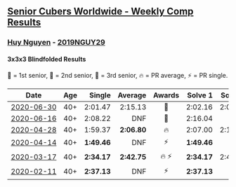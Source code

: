 <style>table {white-space: nowrap;}</style>

## [Senior Cubers Worldwide - Weekly Comp Results](/scw-comp/results/)
### [Huy Nguyen](README.md) - [2019NGUY29](https://www.worldcubeassociation.org/persons/2019NGUY29?event=333bf)
#### 3x3x3 Blindfolded Results

<span style="white-space: nowrap;">🥇 = 1st senior</span>, <span style="white-space: nowrap;">🥈 = 2nd senior</span>, <span style="white-space: nowrap;">🥉 = 3rd senior</span>, <span style="white-space: nowrap;">🔥 = PR average</span>, <span style="white-space: nowrap;">⚡ = PR single</span>.

| Date | Age | Single | Average | Awards | Solve 1 | Solve 2 | Solve 3 | Video |
| :--: | :--: | --: | --: | :--: | --: | --: | --: | :-- |
| [2020-06-30](../../results/2020-06-30/333bf.md) | 40+ | 2:01.47 | 2:15.13 | 🥉 | 2:02.16 | 2:01.47 | 2:41.75 | [Link](https://www.facebook.com/events/348465022802357?view=permalink&id=352221425760050) |
| [2020-06-16](../../results/2020-06-16/333bf.md) | 40+ | 2:08.22 | DNF | 🥉 | 2:16.04 | DNF | 2:08.22 | [Link](https://www.facebook.com/events/208176410240808?view=permalink&id=211375159920933) |
| [2020-04-28](../../results/2020-04-28/333bf.md) | 40+ | 1:59.37 | **2:06.80** | 🔥 | 2:07.00 | 2:14.03 | 1:59.37 | [Link](https://www.facebook.com/events/534758690547855?view=permalink&id=535432553813802) |
| [2020-04-14](../../results/2020-04-14/333bf.md) | 40+ | **1:49.46** | DNF | ⚡ | **1:49.46** | DNF | 2:27.56 | [Link](https://www.facebook.com/events/232067087873656?view=permalink&id=233219761091722) |
| [2020-03-17](../../results/2020-03-17/333bf.md) | 40+ | **2:34.17** | **2:42.75** | 🔥 ⚡ | **2:34.17** | 2:49.49 | 2:44.58 | [Link](https://www.facebook.com/events/616010612582835?view=permalink&id=618547175662512) |
| [2020-02-11](../../results/2020-02-11/333bf.md) | 40+ | **2:37.13** | DNF | ⚡ | **2:37.13** | DNF | DNF | [Link](https://www.facebook.com/events/173728187264773?view=permalink&id=178453600125565) |


<!-- Global site tag (gtag.js) - Google Analytics -->
<script async src="https://www.googletagmanager.com/gtag/js?id=UA-86348435-3"></script>
<script>window.dataLayer = window.dataLayer || []; function gtag() {dataLayer.push(arguments);} gtag('js', new Date()); gtag('config', 'UA-86348435-3');</script>
